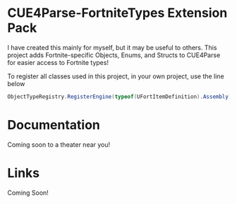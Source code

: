 # CUE4Parse-FortniteTypes Extension Pack

I have created this mainly for myself, but it may be useful to others. This project adds Fortnite-specific Objects,
Enums, and Structs to CUE4Parse for easier access to Fortnite types!

To register all classes used in this project, in your own project, use the line below

```c#
ObjectTypeRegistry.RegisterEngine(typeof(UFortItemDefinition).Assembly);
```

# Documentation

Coming soon to a theater near you!

# Links

Coming Soon!
